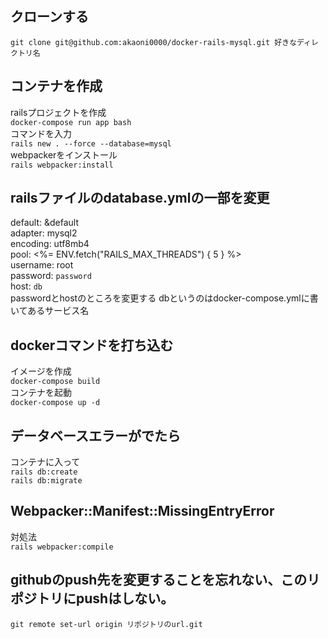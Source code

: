 ## クローンする
`git clone git@github.com:akaoni0000/docker-rails-mysql.git 好きなディレクトリ名`
## コンテナを作成
railsプロジェクトを作成<br>
`docker-compose run app bash`<br>
コマンドを入力<br>
`rails new . --force --database=mysql`<br>
webpackerをインストール<br>
`rails webpacker:install`<br>

## railsファイルのdatabase.ymlの一部を変更
default: &default<br>
  adapter: mysql2<br>
  encoding: utf8mb4<br>
  pool: <%= ENV.fetch("RAILS_MAX_THREADS") { 5 } %><br>
  username: root<br>
  password: `password`<br> 
  host: `db`<br>
  passwordとhostのところを変更する dbというのはdocker-compose.ymlに書いてあるサービス名<br>
  
## dockerコマンドを打ち込む
イメージを作成<br>
`docker-compose build`<br>
コンテナを起動<br>
`docker-compose up -d`

## データベースエラーがでたら
コンテナに入って<br>
`rails db:create`<br>
`rails db:migrate`

## Webpacker::Manifest::MissingEntryError
対処法<br>
`rails webpacker:compile`

## githubのpush先を変更することを忘れない、このリポジトリにpushはしない。
`git remote set-url origin リポジトリのurl.git`

  

